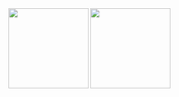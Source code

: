 <!--
**hinatao3o/hinatao3o** is a ✨ _special_ ✨ repository because its `README.md` (this file) appears on your GitHub profile.

Here are some ideas to get you started:

- 🔭 I’m currently working on ...
- 🌱 I’m currently learning ...
- 👯 I’m looking to collaborate on ...
- 🤔 I’m looking for help with ...
- 💬 Ask me about ...
- 📫 How to reach me: ...
- 😄 Pronouns: ...
- ⚡ Fun fact: ...
-->
<span>
  <img height="160" align="left" src="https://github-readme-stats.vercel.app/api?username=hinatao3o&count_private=true&show_icons=true" />
</span>
<span>
  <img height="160" align="left" src="https://github-readme-stats.vercel.app/api/top-langs/?username=hinatao3o&layout=compact" />
</span>
